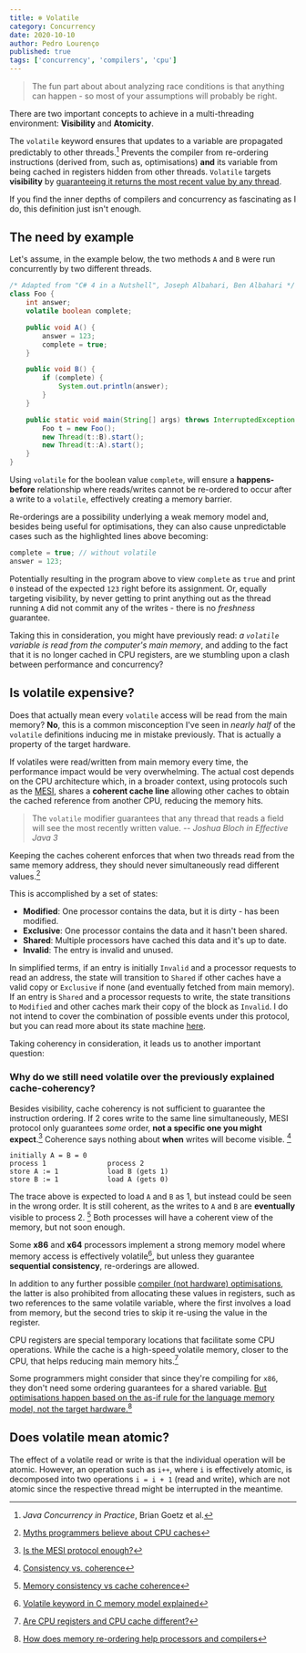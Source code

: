 ```yaml
---
title: ❄️ Volatile
category: Concurrency
date: 2020-10-10
author: Pedro Lourenço
published: true
tags: ['concurrency', 'compilers', 'cpu']
---
```


> The fun part about about analyzing race conditions is that anything can
> happen - so most of your assumptions will probably be right.

There are two important concepts to achieve in a multi-threading environment:
**Visibility** and **Atomicity**.

The `volatile` keyword ensures that updates to a variable are propagated
predictably to other threads.[^2] Prevents the compiler from re-ordering
instructions (derived from, such as, optimisations) **and** its variable from
being cached in registers hidden from other threads. `Volatile` targets
**visibility** by <u>guaranteeing it returns the most recent value by any
thread</u>.

If you find the inner depths of compilers and concurrency as fascinating as I
do, this definition just isn't enough.

## The need by example

Let's assume, in the example below, the two methods `A` and `B` were run
concurrently by two different threads.

```java {7-8}
/* Adapted from "C# 4 in a Nutshell", Joseph Albahari, Ben Albahari */
class Foo {
    int answer;
    volatile boolean complete;

    public void A() {
        answer = 123;
        complete = true;
    }

    public void B() {
        if (complete) {
            System.out.println(answer);
        }
    }

    public static void main(String[] args) throws InterruptedException {
        Foo t = new Foo();
        new Thread(t::B).start();
        new Thread(t::A).start();
    }
}
```

Using `volatile` for the boolean value `complete`, will ensure a
**happens-before** relationship where reads/writes cannot be re-ordered to occur
after a write to a `volatile`, effectively creating a memory barrier.

Re-orderings are a possibility underlying a weak memory model and, besides being
useful for optimisations, they can also cause unpredictable cases such as the
highlighted lines above becoming:

```java
complete = true; // without volatile
answer = 123;
```

Potentially resulting in the program above to view `complete` as `true` and
print `0` instead of the expected `123` right before its assignment. Or, equally
targeting visibility, by never getting to print anything out as the thread
running `A` did not commit any of the writes - there is no _freshness_
guarantee.

Taking this in consideration, you might have previously read: _a `volatile`
variable is read from the computer's main memory_, and adding to the fact that
it is no longer cached in CPU registers, are we stumbling upon a clash between
performance and concurrency?

## Is volatile expensive?

Does that actually mean every `volatile` access will be read from the main
memory? **No**, this is a common misconception I've seen in _nearly half_ of the
`volatile` definitions inducing me in mistake previously. That is actually a
property of the target hardware.

If volatiles were read/written from main memory every time, the performance
impact would be very overwhelming. The actual cost depends on the CPU
architecture which, in a broader context, using protocols such as the
[MESI](https://en.wikipedia.org/wiki/MESI_protocol), shares a **coherent cache
line** allowing other caches to obtain the cached reference from another CPU,
reducing the memory hits.

> The `volatile` modifier guarantees that any thread that reads a field will see
> the most recently written value. -- <cite>Joshua Bloch in Effective Java
> 3</cite>

Keeping the caches coherent enforces that when two threads read from the same
memory address, they should never simultaneously read different values.[^3]

This is accomplished by a set of states:

- **Modified**: One processor contains the data, but it is dirty - has been
  modified.
- **Exclusive**: One processor contains the data and it hasn't been shared.
- **Shared**: Multiple processors have cached this data and it's up to date.
- **Invalid**: The entry is invalid and unused.

In simplified terms, if an entry is initially `Invalid` and a processor requests
to read an address, the state will transition to `Shared` if other caches have a
valid copy or `Exclusive` if none (and eventually fetched from main memory). If
an entry is `Shared` and a processor requests to write, the state transitions to
`Modified` and other caches mark their copy of the block as `Invalid`. I do not
intend to cover the combination of possible events under this protocol, but you
can read more about its state machine
[here](https://en.wikipedia.org/wiki/MESI_protocol).

Taking coherency in consideration, it leads us to another important question:

### Why do we still need volatile over the previously explained cache-coherency?

Besides visibility, cache coherency is not sufficient to guarantee the
instruction ordering. If 2 cores write to the same line simultaneously, MESI
protocol only guarantees _some_ order, **not a specific one you might
expect**.[^4] Coherence says nothing about **when** writes will become visible.
[^7]

```
initially A = B = 0
process 1               process 2
store A := 1            load B (gets 1)
store B := 1            load A (gets 0)
```

The trace above is expected to load `A` and `B` as 1, but instead could be seen
in the wrong order. It is still coherent, as the writes to `A` and `B` are
**eventually** visible to process 2. [^8] Both processes will have a coherent
view of the memory, but not soon enough.

<Note>

Some **x86** and **x64** processors implement a strong memory model where memory
access is effectively volatile[^5], but unless they guarantee **sequential
consistency**, re-orderings are allowed.

</Note>

In addition to any further possible
[compiler (not hardware) optimisations](https://igoro.com/archive/volatile-keyword-in-c-memory-model-explained/),
the latter is also prohibited from allocating these values in registers, such as
two references to the same volatile variable, where the first involves a load
from memory, but the second tries to skip it re-using the value in the register.

<Note>

CPU registers are special temporary locations that facilitate some CPU
operations. While the cache is a high-speed volatile memory, closer to the CPU,
that helps reducing main memory hits.[^1]

</Note>

Some programmers might consider that since they're compiling for `x86`, they
don't need some ordering guarantees for a shared variable. <u>But optimisations
happen based on the as-if rule for the language memory model, not the target
hardware.</u>[^6]

## Does volatile mean atomic?

The effect of a volatile read or write is that the individual operation will be
atomic. However, an operation such as `i++`, where `i` is effectively atomic, is
decomposed into two operations `i = i + 1` (read and write), which are not
atomic since the respective thread might be interrupted in the meantime.

[^1]:
    [Are CPU registers and CPU cache different?](https://stackoverflow.com/questions/3500491/are-cpu-registers-and-cpu-cache-different)

[^2]: _Java Concurrency in Practice_, Brian Goetz et al.
[^3]:
    [Myths programmers believe about CPU caches](https://software.rajivprab.com/2018/04/29/myths-programmers-believe-about-cpu-caches/)

[^4]:
    [Is the MESI protocol enough?](https://stackoverflow.com/questions/27522190/is-the-mesi-protocol-enough-or-are-memory-barriers-still-required-intel-cpus)

[^5]:
    [Volatile keyword in C memory model explained](https://igoro.com/archive/volatile-keyword-in-c-memory-model-explained/)

[^6]:
    [How does memory re-ordering help processors and compilers](https://stackoverflow.com/questions/37725497/how-does-memory-reordering-help-processors-and-compilers)

[^7]:
    [Consistency vs. coherence](https://people.engr.ncsu.edu/efg/506/s01/lectures/notes/lec14.pdf)

[^8]:
    [Memory consistency vs cache coherence](https://cs.stackexchange.com/questions/20044/memory-consistency-vs-cache-coherence)

